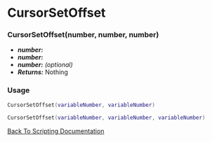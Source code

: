 # CursorSetOffset

### CursorSetOffset(number, number, number)
- ***number:*** 
- ***number:*** 
- ***number:*** *(optional)* 
- ***Returns:*** Nothing

### Usage

```Lua
CursorSetOffset(variableNumber, variableNumber)
```

```Lua
CursorSetOffset(variableNumber, variableNumber, variableNumber)
```



[Back To Scripting Documentation](../README.md)
